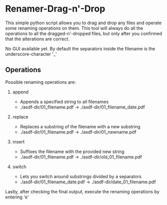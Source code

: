 # Renamer-Drag-n'-Drop

This simple python script allows you to drag and drop any files and operate some renaming operations on them.
This tool will always do all the operations to all the dragged-n'-dropped files, but only after you confirmed that the alterations are correct.

No GUI available yet. By default the separators inside the filename is the underscore-character '_'


## Operations

Possible renaming operations are:
1. append

	* Appends a specified string to all filenames
	* ./asdf-dir/01_filename.pdf -> ./asdf-dir/01_filename_date.pdf

2. replace

	* Replaces a substring of the filename with a new substring
	* ./asdf-dir/01_filename.pdf -> ./asdf-dir/01_newname.pdf

3. insert

	* Suffixes the filename with the provided new string
	* ./asdf-dir/01_filename.pdf -> ./asdf-dir/old_01_filename.pdf

4. switch

	* Lets you switch around substrings divided by a separators
	* ./asdf-dir/01_filename_date.pdf -> ./asdf-dir/date_01_filename.pdf


Lastly, after checking the final output, execute the renaming operations by entering 'e'
